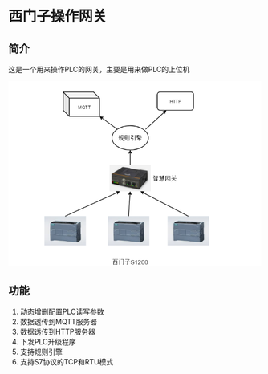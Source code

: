 # 西门子操作网关

## 简介

这是一个用来操作PLC的网关，主要是用来做PLC的上位机

![1658222789271](image/readme/1658222789271.png)

## 功能

1. 动态增删配置PLC读写参数
2. 数据透传到MQTT服务器
3. 数据透传到HTTP服务器
4. 下发PLC升级程序
5. 支持规则引擎
6. 支持S7协议的TCP和RTU模式
